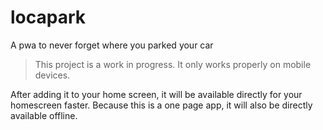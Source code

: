 # locapark

A pwa to never forget where you parked your car

> This project is a work in progress. It only works properly on mobile devices.

After adding it to your home screen, it will be available directly for your homescreen faster. Because this is a one page app, it will also be directly available offline.
